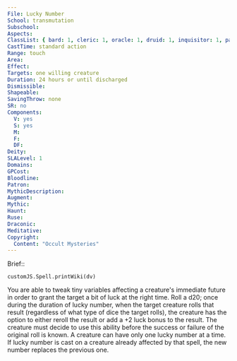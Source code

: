 ```yaml
---
File: Lucky Number
School: transmutation
Subschool: 
Aspects: 
ClassList: { bard: 1, cleric: 1, oracle: 1, druid: 1, inquisitor: 1, paladin: 1, sorcerer: 1, wizard: 1, summoner: 1, unchained summoner: 1, witch: 1 }
CastTime: standard action
Range: touch
Area: 
Effect: 
Targets: one willing creature
Duration: 24 hours or until discharged
Dismissible: 
Shapeable: 
SavingThrow: none
SR: no
Components:
  V: yes
  S: yes
  M: 
  F: 
  DF: 
Deity: 
SLALevel: 1
Domains: 
GPCost: 
Bloodline: 
Patron: 
MythicDescription: 
Augment: 
Mythic: 
Haunt: 
Ruse: 
Draconic: 
Meditative: 
Copyright:
  Content: "Occult Mysteries"
---
```

Brief:: 

```dataviewjs
customJS.Spell.printWiki(dv)
```

You are able to tweak tiny variables affecting a creature's immediate future in order to grant the target a bit of luck at the right time. Roll a d20; once during the duration of lucky number, when the target creature rolls that result (regardless of what type of dice the target rolls), the creature has the option to either reroll the result or add a +2 luck bonus to the result. The creature must decide to use this ability before the success or failure of the original roll is known. A creature can have only one lucky number at a time. If lucky number is cast on a creature already affected by that spell, the new number replaces the previous one.
